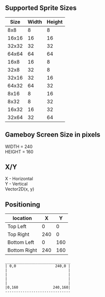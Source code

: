 ## Supported Sprite Sizes

| Size  | Width | Height |
|-------|-------|--------|
| 8x8   | 8     | 8      |
| 16x16 | 16    | 16     |
| 32x32 | 32    | 32     |
| 64x64 | 64    | 64     |
| 16x8  | 16    | 8      |
| 32x8  | 32    | 8      |
| 32x16 | 32    | 16     |
| 64x32 | 64    | 32     |
| 8x16  | 8     | 16     |
| 8x32  | 8     | 32     |
| 16x32 | 16    | 32     |
| 32x64 | 32    | 64     |


## Gameboy Screen Size in pixels
WIDTH = 240 \
HEIGHT = 160

## X/Y
X - Horizontal \
Y - Vertical \
Vector2D(x, y)


## Positioning

| location     | X   | Y   |
|--------------|-----|-----|
| Top Left     | 0   | 0   |
| Top Right    | 240 | 0   |
| Bottom Left  | 0   | 160 |
| Bottom Right | 240 | 160 |

```
______________________________
| 0,0                  240,0 |
|                            |
|                            |
|                            |
|                            |
|0,160                240,160|
------------------------------
```